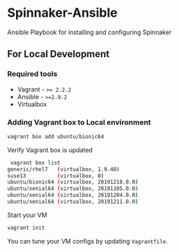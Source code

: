 # Spinnaker-Ansible

Ansible Playbook for installing and configuring Spinnaker

## For Local Development

### Required tools

- Vagrant - `>= 2.2.2`
- Ansible - `>=2.9.2`
- Virtualbox

### Adding Vagrant box to Local environment

```bash
vagrant box add ubuntu/bionic64
```

Verify Vagrant box is updated

```bash
 vagrant box list
generic/rhel7   (virtualbox, 1.9.40)
suse13          (virtualbox, 0)
ubuntu/bionic64 (virtualbox, 20191218.0.0)
ubuntu/xenial64 (virtualbox, 20191105.0.0)
ubuntu/xenial64 (virtualbox, 20191204.0.0)
ubuntu/xenial64 (virtualbox, 20191211.0.0)
```

Start your VM

```bash
vagrant init
```

You can tune your VM configs by updating `Vagrantfile`.
